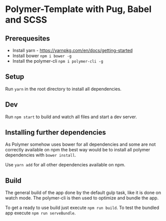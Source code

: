 # Polymer-Template with Pug, Babel and SCSS

## Prerequesites
* Install yarn - https://yarnpkg.com/en/docs/getting-started
* Install bower `npm i bower -g`
* Install the polymer-cli `npm i polymer-cli -g`

## Setup
Run `yarn` in the root directory to install all dependencies.


## Dev
Run `npm start` to build and watch all files and start a dev server.


## Installing further dependencies
As Polymer somehow uses bower for all dependencies and some are not correctly available on npm
the best way would be to install all polymer dependencies with `bower install`.

Use `yarn add` for all other dependencies available on npm.


## Build
The general build of the app done by the default gulp task, like it is done on watch mode.
The polymer-cli is then used to optimize and bundle the app.

To get a ready to use build just execute `npm run build`.
To test the bundled app execute `npm run serveBundle`.
